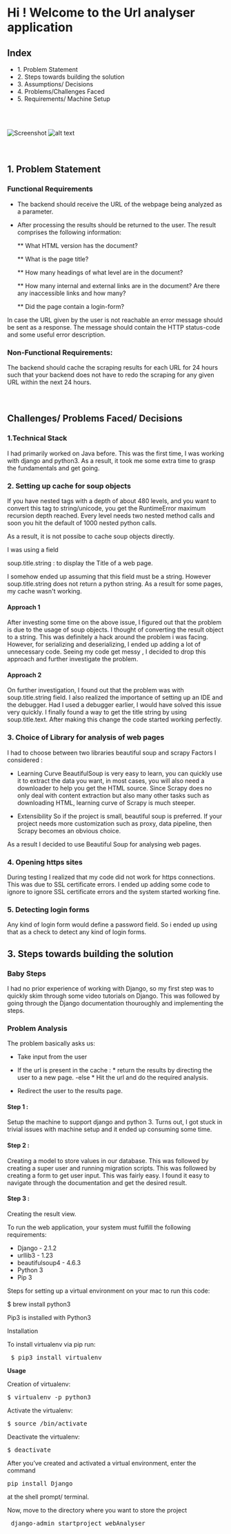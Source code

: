 # Hi ! Welcome to the Url analyser application 

##  Index 

  <ul>
  
  <li>1. Problem Statement</li>
  
  <li>2. Steps towards building the solution</li>
  
  <li>3. Assumptions/ Decisions</li>
  
  <li>4. Problems/Challenges Faced</li>
  
  <li>5. Requirements/ Machine Setup</li>
  
  </ul>
  
  <br>
  <br>
  
  
  
  
  
  
  

![Screenshot](Screen%20Shot%202018-10-11%20at%2012.46.25%20AM.png)
![alt text](https://github.com/loney7/demo/blob/master/Screen%20Shot%202018-10-11%20at%2012.51.57%20AM.png)
<br>
<br>
<br>
## 1. Problem Statement 
  
  
### Functional Requirements

* The backend should receive the URL of the webpage being analyzed as a parameter. 


* After processing the results should be returned to the user. The result comprises the following information:

  ** What HTML version has the document?

  ** What is the page title?

  ** How many headings of what level are in the document?

  ** How many internal and external links are in the document? Are there any inaccessible links and how many?

  ** Did the page contain a login-form?

In case the URL given by the user is not reachable an error message should be sent as a response. The message should contain the HTTP status-code and some useful error description.

### Non-Functional Requirements:


The backend should cache the scraping results for each URL for 24 hours such that your backend does not have to redo the scraping for any given URL within the next 24 hours.
<br>
<br>
<br>


## Challenges/ Problems Faced/ Decisions


### 1.Technical Stack
I had primarily worked on Java before. This was the first time, I was working with django and python3.
As a result, it took me some extra time to grasp the fundamentals and get going.

### 2. Setting up cache for soup objects

If you have nested tags with a depth of about 480 levels, and you want to convert this tag to string/unicode, you get the RuntimeError maximum recursion depth reached. Every level needs two nested method calls and soon you hit the default of 1000 nested python calls. 

As a result, it is not possibe to cache soup objects directly.

I was using a field

soup.title.string : to display the Title of a web page.

I somehow ended up assuming that this field must be a string. However soup.title.string does not return a python string. As a result for some pages, my cache wasn't working.

#### Approach 1
After investing some time on the above issue, I figured out that the problem is due to the usage of soup objects. I thought of converting the result object to a string. This was definitely a hack around the problem i was facing. However, for serializing and deserializing, I ended up adding a lot of unnecessary code. Seeing my code get messy , I decided to drop this approach and further investigate the problem.

#### Approach 2
On further investigation, I found out that the problem was with soup.title.string field. I also realized the importance of setting up an IDE and the debugger. Had I used a debugger earlier, I would have solved this issue very quickly. 
I finally found a way to get the title string by using soup.title.text. After making this change the code started working perfectly.

### 3. Choice of Library for analysis of web pages

I had to choose between two libraries beautiful soup and scrapy
Factors I considered :

* Learning Curve
BeautifulSoup is very easy to learn, you can quickly use it to extract the data you want, in most cases, you will also need a downloader to help you get the HTML source. Since Scrapy does no only deal with content extraction but also many other tasks such as downloading HTML, learning curve of Scrapy is much steeper.

* Extensibility
So if the project is small, beautiful soup is preferred. If your project needs more customization such as proxy, data pipeline, then Scrapy becomes an obvious choice.

As a result I decided to use Beautiful Soup for analysing web pages.

### 4. Opening https sites

During testing I realized that my code did not work for https connections. 
This was due to SSL certificate errors. I ended up adding some code to ignore to ignore SSL certificate errors and the system started working fine.

### 5. Detecting login forms

Any kind of login form would define a password field. So i ended up using that as a check to detect any kind of login forms.






## 3. Steps towards building the solution


### Baby Steps

I had no prior experience of working with Django, so my first step was 
to quickly skim through some video tutorials on Django. This was followed by
going through the Django documentation thouroughly and implementing the steps.


### Problem Analysis

The problem basically asks us:

- Take input from the user
- If the url is present in the cache :
      * return the results by directing the user to a new page.
-else 
      * Hit the url and do the required analysis.
      
-  Redirect the user to the results page.


#### Step 1 :

Setup the machine to support django and python 3. Turns out, I got stuck in trivial issues with machine setup and it ended up consuming some time.


#### Step 2 : 

Creating  a model to store values in our database. This was followed by creating a super user and running migration scripts. This was followed by creating a form to get user input. This was fairly easy. I found it easy to navigate through the documentation and get the desired result.


#### Step 3 :

Creating the result view.







 








To run the web application, your system must fulfill the following requirements:

* Django - 2.1.2
* urllib3 - 1.23
* beautifulsoup4 - 4.6.3
* Python 3
* Pip 3


Steps for setting up a virtual environment on your mac to run this code:

$ brew install python3


Pip3 is installed with Python3

Installation


To install virtualenv via pip run:

<pre> $ pip3 install virtualenv</pre>

<b>Usage</b>


Creation of virtualenv:

<pre>$ virtualenv -p python3 <desired-path></pre>
Activate the virtualenv:

<pre>$ source <desired-path>/bin/activate</pre>

Deactivate the virtualenv:

<pre>$ deactivate</pre>


After you’ve created and activated a virtual environment, enter the command 

<pre>pip install Django</pre>

at the shell prompt/ terminal.

Now, move to the directory where you want to store the project


<pre> django-admin startproject webAnalyser</pre>



